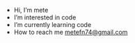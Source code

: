 - Hi, I’m mete
- I’m interested in code
- I’m currently learning code 
- How to reach me metefn74@gmail.com

<!---
1mete/1mete is a ✨ special ✨ repository because its `README.md` (this file) appears on your GitHub profile.
You can click the Preview link to take a look at your changes.
--->
